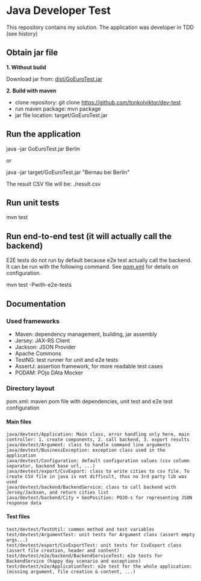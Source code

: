 Java Developer Test
=============

This repository contains my solution.
The application was developer in TDD (see history)

## Obtain jar file

**1. Without build**

Download jar from: [dist/GoEuroTest.jar](dist/GoEuroTest.jar)

**2. Build with maven**

* clone repository: git clone https://github.com/tonkolviktor/dev-test
* run maven package: mvn package
* jar file location: target/GoEuroTest.jar

## Run the application

java -jar GoEuroTest.jar Berlin

or

java -jar target/GoEuroTest.jar "Bernau bei Berlin"

The result CSV file will be: ./result.csv

## Run unit tests

mvn test

## Run end-to-end test (it will actually call the backend)

E2E tests do not run by default because e2e test actually call the backend. It can be run with the following command. See [pom.xml](pom.xml) for details on configuration.

mvn test -Pwith-e2e-tests

## Documentation

### Used frameworks

* Maven: dependency management, building, jar assembly
* Jersey: JAX-RS Client
* Jackson: JSON Provider
* Apache Commons
* TestNG: test runner for unit and e2e tests
* AssertJ: assertion framework, for more readable test cases
* PODAM: POjo DAta Mocker

### Directory layout

pom.xml: maven pom file with dependencies, unit test and e2e test configuration

#### Main files

```
java/devtest/Application: Main class, error handling only here, main controller: 1. create components, 2. call backend, 3. export results
java/devtest/Argument: class to handle command line arguments
java/devtest/BusinessException: exception class used in the application
java/devtest/Configuration: default configuration values (csv column separator, backend base url, ...)
java/devtest/export/CsvExport: class to write cities to csv file. To create CSV file in java is not difficult, thus no 3rd party lib was used
java/devtest/backend/BackendService: class to call backend with Jersey/Jackson, and return cities list
java/devtest/backend/City + GeoPosition: POJO-s for representing JSON response data
```

#### Test files

```
test/devtest/TestUtil: common method and test variables
test/devtest/ArgumentTest: unit tests for Argument class (assert empty args...)
test/devtest/export/CsvExportTest: unit tests for CsvExport class (assert file creation, header and content)
test/devtest/e2e/backend/BackendServiceTest: e2e tests for BackendService (happy day scenario and exceptions)
test/devtest/e2e/ApplicationTest: e2e test for the whole application: (missing argument, file creation & content, ...)
```